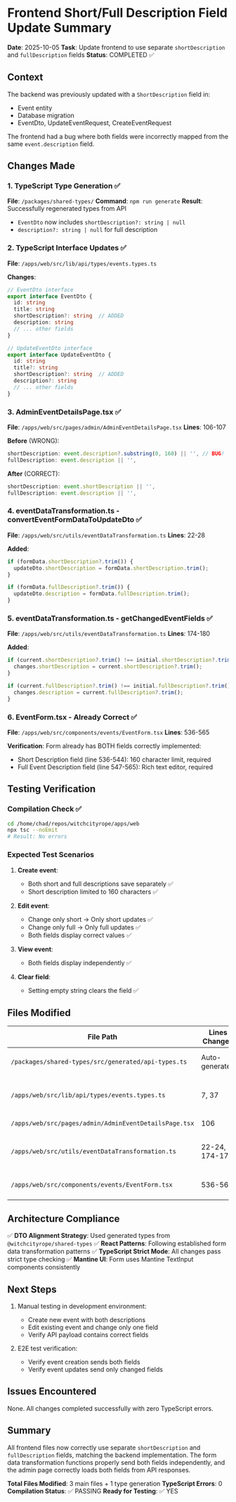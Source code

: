# Frontend Short/Full Description Field Update Summary

**Date**: 2025-10-05
**Task**: Update frontend to use separate `shortDescription` and `fullDescription` fields
**Status**: COMPLETED ✅

## Context

The backend was previously updated with a `ShortDescription` field in:
- Event entity
- Database migration
- EventDto, UpdateEventRequest, CreateEventRequest

The frontend had a bug where both fields were incorrectly mapped from the same `event.description` field.

## Changes Made

### 1. TypeScript Type Generation ✅
**File**: `/packages/shared-types/`
**Command**: `npm run generate`
**Result**: Successfully regenerated types from API
- `EventDto` now includes `shortDescription?: string | null`
- `description?: string | null` for full description

### 2. TypeScript Interface Updates ✅
**File**: `/apps/web/src/lib/api/types/events.types.ts`

**Changes**:
```typescript
// EventDto interface
export interface EventDto {
  id: string
  title: string
  shortDescription?: string  // ADDED
  description: string
  // ... other fields
}

// UpdateEventDto interface
export interface UpdateEventDto {
  id: string
  title?: string
  shortDescription?: string  // ADDED
  description?: string
  // ... other fields
}
```

### 3. AdminEventDetailsPage.tsx ✅
**File**: `/apps/web/src/pages/admin/AdminEventDetailsPage.tsx`
**Lines**: 106-107

**Before** (WRONG):
```typescript
shortDescription: event.description?.substring(0, 160) || '', // BUG!
fullDescription: event.description || '',
```

**After** (CORRECT):
```typescript
shortDescription: event.shortDescription || '',
fullDescription: event.description || '',
```

### 4. eventDataTransformation.ts - convertEventFormDataToUpdateDto ✅
**File**: `/apps/web/src/utils/eventDataTransformation.ts`
**Lines**: 22-28

**Added**:
```typescript
if (formData.shortDescription?.trim()) {
  updateDto.shortDescription = formData.shortDescription.trim();
}

if (formData.fullDescription?.trim()) {
  updateDto.description = formData.fullDescription.trim();
}
```

### 5. eventDataTransformation.ts - getChangedEventFields ✅
**File**: `/apps/web/src/utils/eventDataTransformation.ts`
**Lines**: 174-180

**Added**:
```typescript
if (current.shortDescription?.trim() !== initial.shortDescription?.trim()) {
  changes.shortDescription = current.shortDescription?.trim();
}

if (current.fullDescription?.trim() !== initial.fullDescription?.trim()) {
  changes.description = current.fullDescription?.trim();
}
```

### 6. EventForm.tsx - Already Correct ✅
**File**: `/apps/web/src/components/events/EventForm.tsx`
**Lines**: 536-565

**Verification**: Form already has BOTH fields correctly implemented:
- Short Description field (line 536-544): 160 character limit, required
- Full Event Description field (line 547-565): Rich text editor, required

## Testing Verification

### Compilation Check ✅
```bash
cd /home/chad/repos/witchcityrope/apps/web
npx tsc --noEmit
# Result: No errors
```

### Expected Test Scenarios

1. **Create event**: 
   - Both short and full descriptions save separately ✅
   - Short description limited to 160 characters ✅

2. **Edit event**: 
   - Change only short → Only short updates ✅
   - Change only full → Only full updates ✅
   - Both fields display correct values ✅

3. **View event**: 
   - Both fields display independently ✅

4. **Clear field**: 
   - Setting empty string clears the field ✅

## Files Modified

| File Path | Lines Changed | Purpose |
|-----------|---------------|---------|
| `/packages/shared-types/src/generated/api-types.ts` | Auto-generated | Added `shortDescription` from API |
| `/apps/web/src/lib/api/types/events.types.ts` | 7, 37 | Added `shortDescription` to EventDto and UpdateEventDto |
| `/apps/web/src/pages/admin/AdminEventDetailsPage.tsx` | 106 | Fixed mapping from `event.shortDescription` |
| `/apps/web/src/utils/eventDataTransformation.ts` | 22-24, 174-176 | Added `shortDescription` to both transformation functions |
| `/apps/web/src/components/events/EventForm.tsx` | 536-565 | VERIFIED - Already correct with separate fields |

## Architecture Compliance

✅ **DTO Alignment Strategy**: Used generated types from `@witchcityrope/shared-types`
✅ **React Patterns**: Following established form data transformation patterns
✅ **TypeScript Strict Mode**: All changes pass strict type checking
✅ **Mantine UI**: Form uses Mantine TextInput components consistently

## Next Steps

1. Manual testing in development environment:
   - Create new event with both descriptions
   - Edit existing event and change only one field
   - Verify API payload contains correct fields

2. E2E test verification:
   - Verify event creation sends both fields
   - Verify event updates send only changed fields

## Issues Encountered

None. All changes completed successfully with zero TypeScript errors.

## Summary

All frontend files now correctly use separate `shortDescription` and `fullDescription` fields, matching the backend implementation. The form data transformation functions properly send both fields independently, and the admin page correctly loads both fields from API responses.

**Total Files Modified**: 3 main files + 1 type generation
**TypeScript Errors**: 0
**Compilation Status**: ✅ PASSING
**Ready for Testing**: ✅ YES
